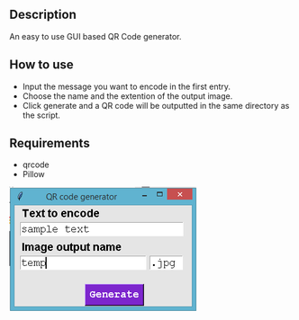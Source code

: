 <h2>Description</h2>
An easy to use GUI based QR Code generator.

<h2>How to use</h2>

* Input the message you want to encode in the first entry.
* Choose the name and the extention of the output image.
* Click generate and a QR code will be outputted in the same directory as the script.
<h2>Requirements</h2>

* qrcode
* Pillow

![GitHub Logo](https://github.com/MesutKihal/Others/blob/main/qr_code_generator/image.PNG?raw=true)
